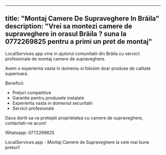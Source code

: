 
---
title: "Montaj Camere De Supraveghere In Brăila"
description: "Vrei sa montezi camere de supraveghere in orasul Brăila ? suna la 0772269825 pentru a primi un pret de montaj"
---

 
LocalServices.app vine in ajutorul comunitatii din Brăila cu servicii profesionale de montaj camere de supraveghere. 

Avem o experienta vasta in domeniu si folosim doar produse de calitate superioara. 

Beneficii: 

- Prețuri competitive 
- Garantie pentru produsele instalate 
- Experienta vasta in domeniul securitatii
- Servicii profesionale 

Daca doriti sa va protejati proprietatea cu camere de supraveghere, contactati-ne acum! 

Whatsapp: 0772269825 

LocalServices.app - Montaj Camere de Supraveghere la cele mai bune preturi!
